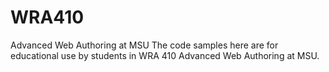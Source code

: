 # WRA410
Advanced Web Authoring at MSU
The code samples here are for educational use by students in WRA 410 Advanced Web Authoring at MSU.
 
